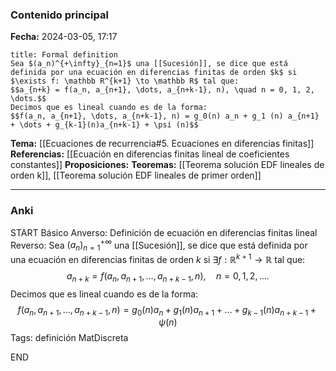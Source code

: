### Contenido principal

**Fecha:** 2024-03-05, 17:17

```ad-formal
title: Formal definition
Sea $(a_n)^{+\infty}_{n=1}$ una [[Sucesión]], se dice que está definida por una ecuación en diferencias finitas de orden $k$ si $\exists f: \mathbb R^{k+1} \to \mathbb R$ tal que:
$$a_{n+k} = f(a_n, a_{n+1}, \dots, a_{n+k-1}, n), \quad n = 0, 1, 2, \dots.$$
Decimos que es lineal cuando es de la forma:
$$f(a_n, a_{n+1}, \dots, a_{n+k-1}, n) = g_0(n) a_n + g_1 (n) a_{n+1} + \dots + g_{k-1}(n)a_{n+k-1} + \psi (n)$$
```
 
**Tema:** [[Ecuaciones de recurrencia#5. Ecuaciones en diferencias finitas]]
**Referencias:** [[Ecuación en diferencias finitas lineal de coeficientes constantes]]
**Proposiciones:**
**Teoremas:** [[Teorema solución EDF lineales de orden k]], [[Teorema solución EDF lineales de primer orden]]

---
### Anki

START
Básico
Anverso: Definición de ecuación en diferencias finitas lineal
Reverso: Sea $(a_n)^{+\infty}_{n=1}$ una [[Sucesión]], se dice que está definida por una ecuación en diferencias finitas de orden $k$ si $\exists f: \mathbb R^{k+1} \to \mathbb R$ tal que:
$$a_{n+k} = f(a_n, a_{n+1}, \dots, a_{n+k-1}, n), \quad n = 0, 1, 2, \dots.$$
Decimos que es lineal cuando es de la forma:
$$f(a_n, a_{n+1}, \dots, a_{n+k-1}, n) = g_0(n) a_n + g_1 (n) a_{n+1} + \dots + g_{k-1}(n)a_{n+k-1} + \psi (n)$$
Tags: definición MatDiscreta
<!--ID: 1717176517388-->
END
